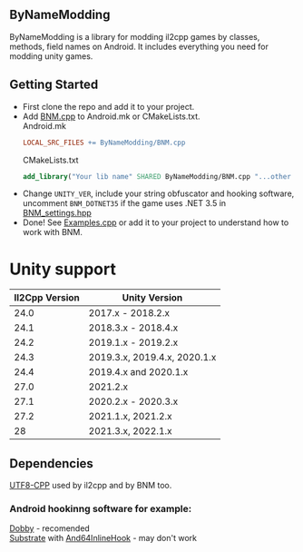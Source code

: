 ## ByNameModding
ByNameModding is a library for modding il2cpp games by classes, methods, field names on Android. It includes everything you need for modding unity games.

## Getting Started
+ First clone the repo and add it to your project.
+ Add [BNM.cpp](ByNameModding/BNM.cpp) to Android.mk or CMakeLists.txt.<br>
    Android.mk
    ```mk
    LOCAL_SRC_FILES += ByNameModding/BNM.cpp
    ```
    CMakeLists.txt
    ```cmake
    add_library("Your lib name" SHARED ByNameModding/BNM.cpp "...other cpp files")
    ```
+ Change `UNITY_VER`, include your string obfuscator and hooking software, uncomment `BNM_DOTNET35` if the game uses .NET 3.5 in [BNM_settings.hpp](ByNameModding/BNM_settings.hpp)
+ Done! See [Examples.cpp](Examples.cpp) or add it to your project to understand how to work with BNM.

# Unity support
| Il2Cpp Version | Unity Version                |
| -------------- | ---------------------------- |
| 24.0           | 2017.x - 2018.2.x            |
| 24.1           | 2018.3.x - 2018.4.x          |
| 24.2           | 2019.1.x - 2019.2.x          |
| 24.3           | 2019.3.x, 2019.4.x, 2020.1.x |
| 24.4           | 2019.4.x and 2020.1.x        |
| 27.0           | 2021.2.x                     |
| 27.1           | 2020.2.x - 2020.3.x          |
| 27.2           | 2021.1.x, 2021.2.x           |
| 28             | 2021.3.x, 2022.1.x           |

## Dependencies
[UTF8-CPP](https://github.com/nemtrif/utfcpp) used by il2cpp and by BNM too.
### Android hookinng software for example:
[Dobby](https://github.com/jmpews/Dobby) - recomended<br>
[Substrate](https://github.com/jbro129/Unity-Substrate-Hook-Android/tree/master/C%2B%2B/Substrate) with [And64InlineHook](https://github.com/Rprop/And64InlineHook) - may don't work
